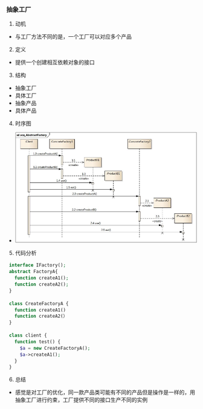 ### 抽象工厂
1. 动机
  - 与工厂方法不同的是，一个工厂可以对应多个产品
2. 定义
  - 提供一个创建相互依赖对象的接口
3. 结构
  - 抽象工厂
  - 具体工厂
  - 抽象产品
  - 具体产品
4. 时序图
  - ![时序图](./seq_AbatractFactory.jpg)

5. 代码分析
 ```php
  interface IFactory();
  abstract FactoryA{
    function createA1();
    function createA2();
  }

  class CreateFactoryA {
    function createA1()
    function createA2(）
  }

  class client {
    function test() {
      $a = new CreateFactoryA();
      $a->createA1();
    }
  }

```

6. 总结
  - 感觉是对工厂的优化，同一款产品类可能有不同的产品但是操作是一样的，用抽象工厂进行约束，工厂提供不同的接口生产不同的实例